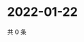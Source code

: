 # 2022-01-22

共 0 条

<!-- BEGIN WEIBO -->
<!-- 最后更新时间 Sat Jan 22 2022 05:10:08 GMT+0800 (China Standard Time) -->

<!-- END WEIBO -->
